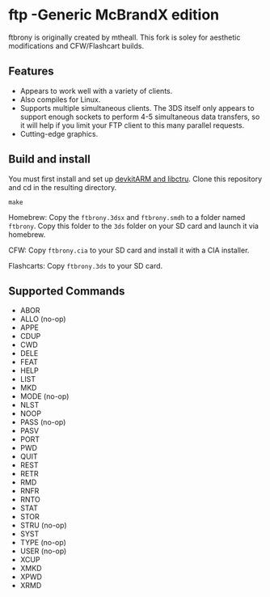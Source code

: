 ftp -Generic McBrandX edition
=======

ftbrony is originally created by mtheall. This fork is soley for aesthetic modifications and CFW/Flashcart builds.

Features
--------
- Appears to work well with a variety of clients.
- Also compiles for Linux.
- Supports multiple simultaneous clients. The 3DS itself only appears to support enough sockets to perform 4-5 simultaneous data transfers, so it will help if you limit your FTP client to this many parallel requests.
- Cutting-edge graphics.

Build and install
------------------

You must first install and set up [devkitARM and libctru](http://3dbrew.org/wiki/Setting_up_Development_Environment).
Clone this repository and cd in the resulting directory.

    make

Homebrew:
Copy the `ftbrony.3dsx` and `ftbrony.smdh` to a folder named `ftbrony`. Copy this folder to the `3ds` folder on your SD card and launch it via homebrew.

CFW:
Copy `ftbrony.cia` to your SD card and install it with a CIA installer.

Flashcarts:
Copy `ftbrony.3ds` to your SD card.


Supported Commands
------------------

- ABOR
- ALLO (no-op)
- APPE
- CDUP
- CWD
- DELE
- FEAT
- HELP
- LIST
- MKD
- MODE (no-op)
- NLST
- NOOP
- PASS (no-op)
- PASV
- PORT
- PWD
- QUIT
- REST
- RETR
- RMD
- RNFR
- RNTO
- STAT
- STOR
- STRU (no-op)
- SYST
- TYPE (no-op)
- USER (no-op)
- XCUP
- XMKD
- XPWD
- XRMD
